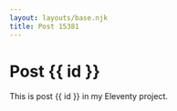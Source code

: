 ```yaml
---
layout: layouts/base.njk
title: Post 15381
---
```


# Post {{ id }}

This is post {{ id }} in my Eleventy project.
